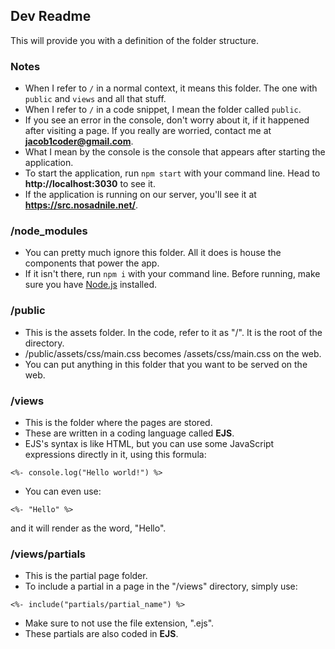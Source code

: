 ## Dev Readme
This will provide you with a definition of the folder structure.

### Notes
- When I refer to `/` in a normal context, it means this folder. The one with `public` and `views` and all that stuff.
- When I refer to `/` in a code snippet, I mean the folder called `public`.
- If you see an error in the console, don't worry about it, if it happened after visiting a page. If you really are worried, contact me at **jacob1coder@gmail.com**.
- What I mean by the console is the console that appears after starting the application.
- To start the application, run `npm start` with your command line. Head to **http://localhost:3030** to see it.
- If the application is running on our server, you'll see it at **https://src.nosadnile.net/**.

### /node_modules
- You can pretty much ignore this folder. All it does is house the components that power the app.
- If it isn't there, run `npm i` with your command line. Before running, make sure you have [Node.js](https://www.nodejs.org/) installed.

### /public
- This is the assets folder. In the code, refer to it as "/". It is the root of the directory.
- /public/assets/css/main.css becomes /assets/css/main.css on the web.
- You can put anything in this folder that you want to be served on the web.

### /views
- This is the folder where the pages are stored.
- These are written in a coding language called **EJS**.
- EJS's syntax is like HTML, but you can use some JavaScript expressions directly in it, using this formula:
```ejs
<%- console.log("Hello world!") %>
```
- You can even use:
```ejs
<%- "Hello" %>
```
and it will render as the word, "Hello".

### /views/partials
- This is the partial page folder.
- To include a partial in a page in the "/views" directory, simply use:
```ejs
<%- include("partials/partial_name") %>
```
- Make sure to not use the file extension, ".ejs".
- These partials are also coded in **EJS**.